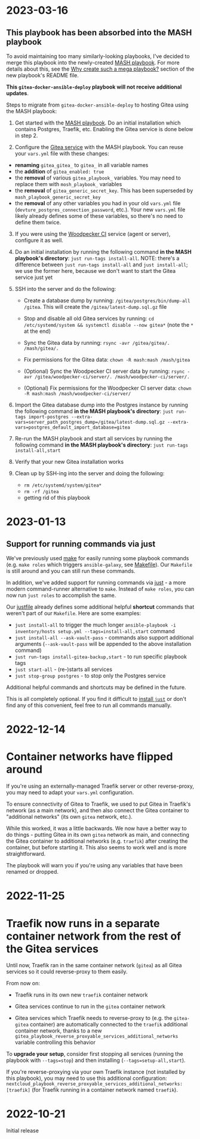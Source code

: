 # 2023-03-16

## This playbook has been absorbed into the MASH playbook

To avoid maintaining too many similarly-looking playbooks, I've decided to merge this playbook into the newly-created [MASH playbook](https://github.com/mother-of-all-self-hosting/mash-playbook). For more details about this, see the [Why create such a mega playbook?](https://github.com/mother-of-all-self-hosting/mash-playbook/tree/main#why-create-such-a-mega-playbook) section of the new playbook's README file.

**This `gitea-docker-ansible-deploy` playbook will not receive additional updates**.

Steps to migrate from `gitea-docker-ansible-deploy` to hosting Gitea using the MASH playbook:

1. Get started with the [MASH playbook](https://github.com/mother-of-all-self-hosting/mash-playbook). Do an initial installation which contains Postgres, Traefik, etc. Enabling the Gitea service is done below in step 2.

2. Configure the [Gitea service](https://github.com/mother-of-all-self-hosting/mash-playbook/blob/main/docs/services/gitea.md) with the MASH playbook. You can reuse your `vars.yml` file with these changes:

- **renaming** `gitea_gitea_` to `gitea_` in all variable names
- the **addition** of `gitea_enabled: true`
- the **removal** of various `gitea_playbook_` variables. You may need to replace them with `mosh_playbook_` variables
- the **removal** of `gitea_generic_secret_key`. This has been superseded by `mash_playbook_generic_secret_key`
- the **removal** of any other variables you had in your old `vars.yml` file (`devture_postgres_connection_password`, etc.). Your new `vars.yml` file likely already defines some of these variables, so there's no need to define them twice.

3. If you were using the [Woodpecker CI](https://github.com/mother-of-all-self-hosting/mash-playbook/blob/main/docs/services/woodpecker-ci.md) service (agent or server), configure it as well.

4. Do an initial installation by running the following command **in the MASH playbook's directory**: `just run-tags install-all`. NOTE: there's a difference between `just run-tags install-all` and `just install-all`; we use the former here, because we don't want to start the Gitea service just yet

5. SSH into the server and do the following:

   - Create a database dump by running: `/gitea/postgres/bin/dump-all /gitea`. This will create the `/gitea/latest-dump.sql.gz` file

    - Stop and disable all old Gitea services by running: `cd /etc/systemd/system && systemctl disable --now gitea*` (note the `*` at the end)

    - Sync the Gitea data by running: `rsync -avr /gitea/gitea/. /mash/gitea/.`

    - Fix permissions for the Gitea data: `chown -R mash:mash /mash/gitea`

    - (Optional) Sync the Woodpecker CI server data by running: `rsync -avr /gitea/woodpecker-ci/server/. /mash/woodpecker-ci/server/.`

    - (Optional) Fix permissions for the Woodpecker CI server data: `chown -R mash:mash /mash/woodpecker-ci/server/`

6. Import the Gitea database dump into the Postgres instance by running the following command **in the MASH playbook's directory**: `just run-tags import-postgres --extra-vars=server_path_postgres_dump=/gitea/latest-dump.sql.gz --extra-vars=postgres_default_import_database=gitea`

7.  Re-run the MASH playbook and start all services by running the following command **in the MASH playbook's directory**: `just run-tags install-all,start`

8. Verify that your new Gitea installation works

9. Clean up by SSH-ing into the server and doing the following:

    - `rm /etc/systemd/system/gitea*`
    - `rm -rf /gitea`
    - getting rid of this playbook


# 2023-01-13

## Support for running commands via just

We've previously used [make](https://www.gnu.org/software/make/) for easily running some playbook commands (e.g. `make roles` which triggers `ansible-galaxy`, see [Makefile](Makefile)).
Our `Makefile` is still around and you can still run these commands.

In addition, we've added support for running commands via [just](https://github.com/casey/just) - a more modern command-runner alternative to `make`. Instead of `make roles`, you can now run `just roles` to accomplish the same.

Our [justfile](justfile) already defines some additional helpful **shortcut** commands that weren't part of our `Makefile`. Here are some examples:

- `just install-all` to trigger the much longer `ansible-playbook -i inventory/hosts setup.yml --tags=install-all,start` command
- `just install-all --ask-vault-pass` - commands also support additional arguments (`--ask-vault-pass` will be appended to the above installation command)
- `just run-tags install-gitea-backup,start` - to run specific playbook tags
- `just start-all` - (re-)starts all services
- `just stop-group postgres` - to stop only the Postgres service

Additional helpful commands and shortcuts may be defined in the future.

This is all completely optional. If you find it difficult to [install `just`](https://github.com/casey/just#installation) or don't find any of this convenient, feel free to run all commands manually.


# 2022-12-14

# Container networks have flipped around

If you're using an externally-managed Traefik server or other reverse-proxy, you may need to adapt your `vars.yml` configuration.

To ensure connectivity of Gitea to Traefik, we used to put Gitea in Traefik's network (as a main network), and then also connect the Gitea container to "additional networks" (its own `gitea` network, etc.).

While this worked, it was a little backwards. We now have a better way to do things - putting Gitea in its own `gitea` network as main, and connecting the Gitea container to additional networks (e.g. `traefik`) after creating the container, but before starting it. This also seems to work well and is more straightforward.

The playbook will warn you if you're using any variables that have been renamed or dropped.


# 2022-11-25

# Traefik now runs in a separate container network from the rest of the Gitea services

Until now, Traefik ran in the same container network (`gitea`) as all Gitea services so it could reverse-proxy to them easily.

From now on:

- Traefik runs in its own new `traefik` container network

- Gitea services continue to run in the `gitea` container network

- Gitea services which Traefik needs to reverse-proxy to (e.g. the `gitea-gitea` container) are automatically connected to the `traefik` additional container network, thanks to a new `gitea_playbook_reverse_proxyable_services_additional_networks` variable controlling this behavior

To **upgrade your setup**, consider first stopping all services (running the playbook with `--tags=stop`) and then installing (`--tags=setup-all,start`).

If you're reverse-proxying via your own Traefik instance (not installed by this playbook), you may need to use this additional configuration: `nextcloud_playbook_reverse_proxyable_services_additional_networks: [traefik]` (for Traefik running in a container network named `traefik`).


# 2022-10-21

Initial release
